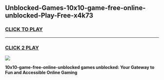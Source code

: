 
## Unblocked-Games-10x10-game-free-online-unblocked-Play-Free-x4k73
<h3>
<a href="https://premium76.site?title=10x10-game-free-online-unblocked&ref=21A">CLICK TO PLAY</a></h3>
<hr>

<h3>
<a href="https://premium76.site?title=10x10-game-free-online-unblocked&ref=21A">CLICK 2 PLAY</a>
  
</h3>

<a href="https://premium76.site?title=10x10-game-free-online-unblocked&ref=21A"><img src="https://clearcache.store/games.png"></a>


**10x10-game-free-online-unblocked games unblocked: Your Gateway to Fun and Accessible Online Gaming**
